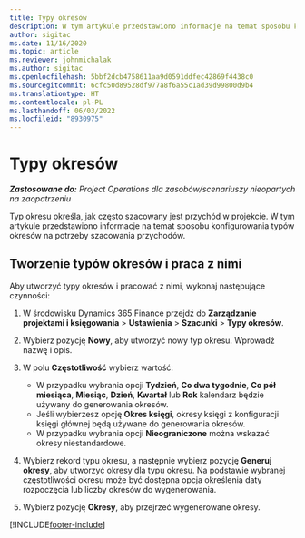 ```yaml
---
title: Typy okresów
description: W tym artykule przedstawiono informacje na temat sposobu konfigurowania typów okresów na potrzeby szacowania przychodów.
author: sigitac
ms.date: 11/16/2020
ms.topic: article
ms.reviewer: johnmichalak
ms.author: sigitac
ms.openlocfilehash: 5bbf2dcb4758611aa9d0591ddfec42869f4438c0
ms.sourcegitcommit: 6cfc50d89528df977a8f6a55c1ad39d99800d9b4
ms.translationtype: HT
ms.contentlocale: pl-PL
ms.lasthandoff: 06/03/2022
ms.locfileid: "8930975"
---
```

# <a name="period-types"></a>Typy okresów

_**Zastosowane do:** Project Operations dla zasobów/scenariuszy nieopartych na zaopatrzeniu_

Typ okresu określa, jak często szacowany jest przychód w projekcie. W tym artykule przedstawiono informacje na temat sposobu konfigurowania typów okresów na potrzeby szacowania przychodów. 

## <a name="create-and-work-with-period-types"></a>Tworzenie typów okresów i praca z nimi
Aby utworzyć typy okresów i pracować z nimi, wykonaj następujące czynności:

1. W środowisku Dynamics 365 Finance przejdź do **Zarządzanie projektami i księgowania** > **Ustawienia** > **Szacunki** > **Typy okresów**.
2. Wybierz pozycję **Nowy**, aby utworzyć nowy typ okresu. Wprowadź nazwę i opis.
3. W polu **Częstotliwość** wybierz wartość:

    - W przypadku wybrania opcji **Tydzień**, **Co dwa tygodnie**, **Co pół miesiąca**, **Miesiąc**, **Dzień**, **Kwartał** lub **Rok** kalendarz będzie używany do generowania okresów. 
    - Jeśli wybierzesz opcję **Okres księgi**, okresy księgi z konfiguracji księgi głównej będą używane do generowania okresów.
    - W przypadku wybrania opcji **Nieograniczone** można wskazać okresy niestandardowe.
4. Wybierz rekord typu okresu, a następnie wybierz pozycję **Generuj okresy**, aby utworzyć okresy dla typu okresu. Na podstawie wybranej częstotliwości okresu może być dostępna opcja określenia daty rozpoczęcia lub liczby okresów do wygenerowania.
5. Wybierz pozycję **Okresy**, aby przejrzeć wygenerowane okresy.



[!INCLUDE[footer-include](../includes/footer-banner.md)]